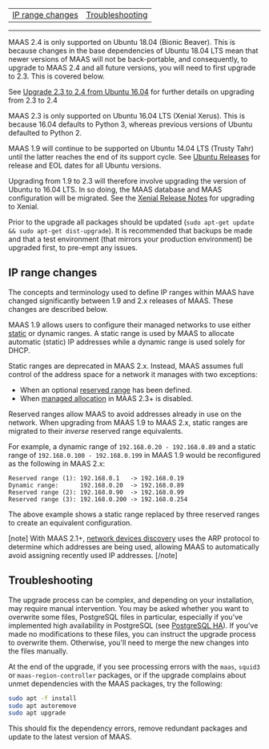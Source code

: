 <table width="100%"><tr>
<td><a href="https://maas.io/docs/upgrade-from-1-9-to-2-x#heading--ip-range-changes">IP range changes</a></td>
<td><a href="https://maas.io/docs/upgrade-from-1-9-to-2-x#heading--troubleshooting">Troubleshooting</a></td>
</tr></table>
<hr>

MAAS 2.4 is only supported on Ubuntu 18.04 (Bionic Beaver). This is because changes in the base dependencies of Ubuntu 18.04 LTS mean that newer versions of MAAS will not be back-portable, and consequently, to upgrade to MAAS 2.4 and all future versions, you will need to first upgrade to 2.3. This is covered below.

See [Upgrade 2.3 to 2.4 from Ubuntu 16.04](/t/upgrade-2-3-to-2-4-from-ubuntu-16-04/777) for further details on upgrading from 2.3 to 2.4

MAAS 2.3 is only supported on Ubuntu 16.04 LTS (Xenial Xerus). This is because 16.04 defaults to Python 3, whereas previous versions of Ubuntu defaulted to Python 2.

MAAS 1.9 will continue to be supported on Ubuntu 14.04 LTS (Trusty Tahr) until the latter reaches the end of its support cycle. See [Ubuntu Releases](https://wiki.ubuntu.com/Releases) for release and EOL dates for all Ubuntu versions.

Upgrading from 1.9 to 2.3 will therefore involve upgrading the version of Ubuntu to 16.04 LTS. In so doing, the MAAS database and MAAS configuration will be migrated. See the [Xenial Release Notes](https://wiki.ubuntu.com/XenialXerus/ReleaseNotes#Upgrading_from_Ubuntu_14.04_LTS_or_15.10) for upgrading to Xenial.

Prior to the upgrade all packages should be updated (`sudo apt-get update && sudo apt-get dist-upgrade`). It is recommended that backups be made and that a test environment (that mirrors your production environment) be upgraded first, to pre-empt any issues.

<h2 id="heading--ip-range-changes">IP range changes</h2>

The concepts and terminology used to define IP ranges within MAAS have changed significantly between 1.9 and 2.x releases of MAAS. These changes are described below.

MAAS 1.9 allows users to configure their managed networks to use either [static](https://docs.ubuntu.com/maas/1.9/en/nodes-commission) or dynamic ranges. A static range is used by MAAS to allocate automatic (static) IP addresses while a dynamic range is used solely for DHCP.

Static ranges are deprecated in MAAS 2.x. Instead, MAAS assumes full control of the address space for a network it manages with two exceptions:

-   When an optional [reserved range](/t/ip-ranges/760) has been defined.
-   When [managed allocation](/t/subnet-management/766) in MAAS 2.3+ is disabled.

Reserved ranges allow MAAS to avoid addresses already in use on the network. When upgrading from MAAS 1.9 to MAAS 2.x, static ranges are migrated to their *inverse* reserved range equivalents.

For example, a dynamic range of `192.168.0.20 - 192.168.0.89` and a static range of `192.168.0.100 - 192.168.0.199` in MAAS 1.9 would be reconfigured as the following in MAAS 2.x:

``` no-highlight
Reserved range (1): 192.168.0.1   -> 192.168.0.19
Dynamic range:      192.168.0.20  -> 192.168.0.89
Reserved range (2): 192.168.0.90  -> 192.168.0.99
Reserved range (3): 192.168.0.200 -> 192.168.0.254
```

The above example shows a static range replaced by three reserved ranges to create an equivalent configuration.

[note]
With MAAS 2.1+, [network devices discovery](/t/network-discovery/758) uses the ARP protocol to determine which addresses are being used, allowing MAAS to automatically avoid assigning recently used IP addresses.
[/note]

<h2 id="heading--troubleshooting">Troubleshooting</h2>

The upgrade process can be complex, and depending on your installation, may require manual intervention. You may be asked whether you want to overwrite some files, PostgreSQL files in particular, especially if you've implemented high availability in PostgreSQL (see [PostgreSQL HA](/t/postgresql-ha-hot-standby/803)). If you've made no modifications to these files, you can instruct the upgrade process to overwrite them. Otherwise, you'll need to merge the new changes into the files manually.

At the end of the upgrade, if you see processing errors with the `maas`, `squid3` or `maas-region-controller` packages, or if the upgrade complains about unmet dependencies with the MAAS packages, try the following:

``` bash
sudo apt -f install
sudo apt autoremove
sudo apt upgrade
```

This should fix the dependency errors, remove redundant packages and update to the latest version of MAAS.

<!-- LINKS -->